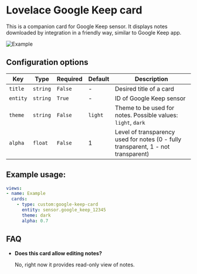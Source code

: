 # Lovelace Google Keep card

This is a companion card for Google Keep sensor. It displays notes downloaded by integration in a friendly way, similar to Google Keep app.

![Example](https://github.com/PiotrMachowski/Lovelace-Google-Keep-card/blob/master/s1.png)


## Configuration options

| Key | Type | Required | Default | Description |
| --- | --- | --- | --- | --- |
| `title` | `string` | `False` | - | Desired title of a card |
| `entity` | `string` | `True` | - | ID of Google Keep sensor |
| `theme` | `string` | `False` | `light` | Theme to be used for notes. Possible values: `light`, `dark` |
| `alpha` | `float` | `False` | 1 | Level of transparency used for notes (0 - fully transparent, 1 - not transparent) |


## Example usage:
```yaml
views:
- name: Example
  cards:
    - type: custom:google-keep-card
      entity: sensor.google_keep_12345
      theme: dark
      alpha: 0.7
```

## FAQ
* **Does this card allow editing notes?**
  
  No, right now it provides read-only view of notes.

